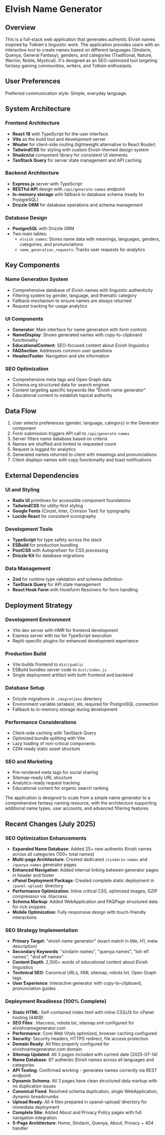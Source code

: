 # Elvish Name Generator

## Overview

This is a full-stack web application that generates authentic Elvish names inspired by Tolkien's linguistic work. The application provides users with an interactive tool to create names based on different languages (Sindarin, Quenya, General Fantasy), genders, and categories (Traditional, Nature, Warrior, Noble, Mystical). It's designed as an SEO-optimized tool targeting fantasy gaming communities, writers, and Tolkien enthusiasts.

## User Preferences

Preferred communication style: Simple, everyday language.

## System Architecture

### Frontend Architecture
- **React 18** with TypeScript for the user interface
- **Vite** as the build tool and development server
- **Wouter** for client-side routing (lightweight alternative to React Router)
- **TailwindCSS** for styling with custom Elvish-themed design system
- **Shadcn/ui** component library for consistent UI elements
- **TanStack Query** for server state management and API caching

### Backend Architecture
- **Express.js** server with TypeScript
- **RESTful API** design with `/api/generate-names` endpoint
- **In-memory storage** with fallback to database schema (ready for PostgreSQL)
- **Drizzle ORM** for database operations and schema management

### Database Design
- **PostgreSQL** with Drizzle ORM
- Two main tables:
  - `elvish_names`: Stores name data with meanings, languages, genders, categories, and pronunciations
  - `name_generation_requests`: Tracks user requests for analytics

## Key Components

### Name Generation System
- Comprehensive database of Elvish names with linguistic authenticity
- Filtering system by gender, language, and thematic category
- Fallback mechanism to ensure names are always returned
- Request tracking for usage analytics

### UI Components
- **Generator**: Main interface for name generation with form controls
- **NameDisplay**: Shows generated names with copy-to-clipboard functionality
- **EducationalContent**: SEO-focused content about Elvish linguistics
- **FAQSection**: Addresses common user questions
- **Header/Footer**: Navigation and site information

### SEO Optimization
- Comprehensive meta tags and Open Graph data
- Schema.org structured data for search engines
- Content targeting specific keywords like "Elvish name generator"
- Educational content to establish topical authority

## Data Flow

1. User selects preferences (gender, language, category) in the Generator component
2. Form submission triggers API call to `/api/generate-names`
3. Server filters name database based on criteria
4. Names are shuffled and limited to requested count
5. Request is logged for analytics
6. Generated names returned to client with meanings and pronunciations
7. Client displays names with copy functionality and toast notifications

## External Dependencies

### UI and Styling
- **Radix UI** primitives for accessible component foundations
- **TailwindCSS** for utility-first styling
- **Google Fonts** (Cinzel, Inter, Crimson Text) for typography
- **Lucide React** for consistent iconography

### Development Tools
- **TypeScript** for type safety across the stack
- **ESBuild** for production bundling
- **PostCSS** with Autoprefixer for CSS processing
- **Drizzle Kit** for database migrations

### Data Management
- **Zod** for runtime type validation and schema definition
- **TanStack Query** for API state management
- **React Hook Form** with Hookform Resolvers for form handling

## Deployment Strategy

### Development Environment
- Vite dev server with HMR for frontend development
- Express server with tsx for TypeScript execution
- Replit-specific plugins for enhanced development experience

### Production Build
- Vite builds frontend to `dist/public`
- ESBuild bundles server code to `dist/index.js`
- Single deployment artifact with both frontend and backend

### Database Setup
- Drizzle migrations in `./migrations` directory
- Environment variable `DATABASE_URL` required for PostgreSQL connection
- Fallback to in-memory storage during development

### Performance Considerations
- Client-side caching with TanStack Query
- Optimized bundle splitting with Vite
- Lazy loading of non-critical components
- CDN-ready static asset structure

### SEO and Marketing
- Pre-rendered meta tags for social sharing
- Sitemap-ready URL structure
- Analytics-ready request tracking
- Educational content for organic search ranking

The application is designed to scale from a simple name generator to a comprehensive fantasy naming resource, with the architecture supporting additional name types, user accounts, and advanced filtering features.

## Recent Changes (July 2025)

### SEO Optimization Enhancements
- **Expanded Name Database**: Added 25+ new authentic Elvish names across all categories (100+ total names)
- **Multi-page Architecture**: Created dedicated `/sindarin-names` and `/quenya-names` generator pages
- **Enhanced Navigation**: Added internal linking between generator pages in header and footer
- **cPanel Deployment Package**: Created complete static deployment in `cpanel-upload/` directory
- **Performance Optimization**: Inline critical CSS, optimized images, GZIP compression via .htaccess
- **Schema Markup**: Added WebApplication and FAQPage structured data for rich snippets
- **Mobile Optimization**: Fully responsive design with touch-friendly interactions

### SEO Strategy Implementation
- **Primary Target**: "elvish name generator" (exact match in title, H1, meta description)
- **Secondary Keywords**: "sindarin names", "quenya names", "lotr elf names", "dnd elf names"
- **Content Depth**: 2,500+ words of educational content about Elvish linguistics
- **Technical SEO**: Canonical URLs, XML sitemap, robots.txt, Open Graph tags
- **User Experience**: Interactive generator with copy-to-clipboard, pronunciation guides

### Deployment Readiness (100% Complete)
- **Static HTML**: Self-contained index.html with inline CSS/JS for cPanel hosting (44KB)
- **SEO Files**: .htaccess, robots.txt, sitemap.xml configured for elvishnamegenerator.com
- **Performance**: Core Web Vitals optimized, browser caching configured
- **Security**: Security headers, HTTPS redirect, file access protection
- **Domain Ready**: All files properly configured for elvishnamegenerator.com domain
- **Sitemap Updated**: All 3 pages included with current date (2025-07-14)
- **Name Database**: 87 authentic Elvish names across all languages and categories
- **API Testing**: Confirmed working - generates names correctly via REST endpoint
- **Dynamic Schema**: All 3 pages have clean structured data markup with no duplication issues
- **Canonical Fixed**: Resolved schema duplication, single WebApplication, dynamic breadcrumbs
- **Upload Ready**: All 4 files prepared in cpanel-upload/ directory for immediate deployment
- **Complete Site**: Added About and Privacy Policy pages with full navigation integration
- **5-Page Architecture**: Home, Sindarin, Quenya, About, Privacy + 404 handler